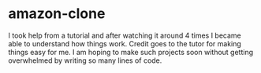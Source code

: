 # amazon-clone
I took help from a tutorial and after watching it around 4 times I became able to understand how things work. Credit goes to the tutor for making things easy for me.  I am hoping to make such projects soon without getting overwhelmed by writing so many lines of code.
